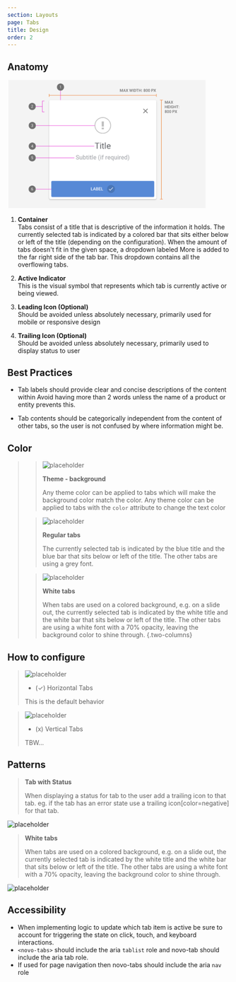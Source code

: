 ```yaml
---
section: Layouts
page: Tabs
title: Design
order: 2
---
```


## Anatomy

<novo-grid columns="2" align="start" gap="2rem">

<img src="assets/images/ModalAnatomy.png" width="450">

<div>

1. **Container**<br>
   Tabs consist of a title that is descriptive of the information it holds. The currently selected tab is indicated by a colored bar that sits either below or left of the title (depending on the configuration). When the amount of tabs doesn't fit in the given space, a dropdown labeled More is added to the far right side of the tab bar. This dropdown contains all the overflowing tabs.

1. **Active Indicator**<br>
   This is the visual symbol that represents which tab is currently active or being viewed.

1. **Leading Icon (Optional)**<br>
   Should be avoided unless absolutely necessary, primarily used for mobile or responsive design

1. **Trailing Icon (Optional)**<br>
   Should be avoided unless absolutely necessary, primarily used to display status to user

</div>
</novo-grid>

## Best Practices

- Tab labels should provide clear and concise descriptions of the content within
  Avoid having more than 2 words unless the name of a product or entity prevents this.

- Tab contents should be categorically independent from the content of other tabs, so the user is not confused by where information might be.

## Color

> > ![placeholder](https://via.placeholder.com/350x250)
> >
> > **Theme - background**
> >
> > Any theme color can be applied to tabs which will make the background color match the color.
> > Any theme color can be applied to tabs with the `color` attribute to change the text color
>
> > ![placeholder](https://via.placeholder.com/350x250)
> >
> > **Regular tabs**
> >
> > The currently selected tab is indicated by the blue title and the blue bar that sits below or left of the title. The other tabs are using a grey font.
>
> > ![placeholder](https://via.placeholder.com/350x250)
> >
> > **White tabs**
> >
> > When tabs are used on a colored background, e.g. on a slide out, the currently selected tab is indicated by the white title and the white bar that sits below or left of the title. The other tabs are using a white font with a 70% opacity, leaving the background color to shine through.
> > {.two-columns}

## How to configure

<novo-grid columns="2" align="start" gap="2rem">

> ![placeholder](https://via.placeholder.com/350x250)
>
> - (✓) Horizontal Tabs
>
> This is the default behavior

> ![placeholder](https://via.placeholder.com/350x250)
>
> - (x) Vertical Tabs
>
> TBW...

</novo-grid>

## Patterns

<novo-grid columns="2" align="start" gap="2rem">

> **Tab with Status**
>
> When displaying a status for tab to the user add a trailing icon to that tab. eg. if the tab has an error state use a trailing icon[color=negative] for that tab.

![placeholder](https://via.placeholder.com/350x250)

> **White tabs**
>
> When tabs are used on a colored background, e.g. on a slide out, the currently selected tab is indicated by the white title and the white bar that sits below or left of the title. The other tabs are using a white font with a 70% opacity, leaving the background color to shine through.

![placeholder](https://via.placeholder.com/350x250)

</novo-grid>

## Accessibility

- When implementing logic to update which tab item is active be sure to account for triggering the state on click, touch, and keyboard interactions.
- `<novo-tabs>` should include the aria `tablist` role and novo-tab should include the aria tab role.
- If used for page navigation then novo-tabs should include the aria `nav` role
